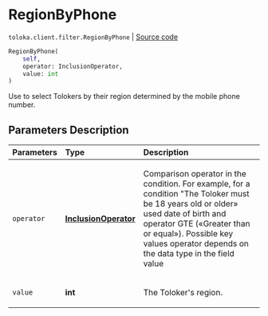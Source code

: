 # RegionByPhone
`toloka.client.filter.RegionByPhone` | [Source code](https://github.com/Toloka/toloka-kit/blob/v1.0.1/src/client/filter.py#L403)

```python
RegionByPhone(
    self,
    operator: InclusionOperator,
    value: int
)
```

Use to select Tolokers by their region determined by the mobile phone number.

## Parameters Description

| Parameters | Type | Description |
| :----------| :----| :-----------|
`operator`|**[InclusionOperator](toloka.client.primitives.operators.InclusionOperator.md)**|<p>Comparison operator in the condition. For example, for a condition &quot;The Toloker must be 18 years old or older» used date of birth and operator GTE («Greater than or equal»). Possible key values operator depends on the data type in the field value</p>
`value`|**int**|<p>The Toloker&#x27;s region.</p>
